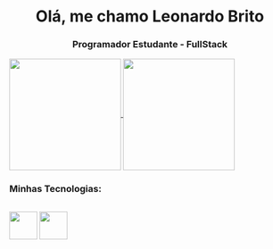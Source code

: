 <!--

LINK PARA GERAR UM README

https://rahuldkjain.github.io/gh-profile-readme-generator/

### 🖖 Olá, me chamo Leonardo Brito 

<br>

- FERRAMENTAS E TECNOLOGIAS
---

- ESTUDANDO 
---

- PROJETOS PESSOAIS 
---
--> 

<h1 align="center">Olá, me chamo Leonardo Brito</h1>
<h3 align="center">Programador Estudante - FullStack</h3>


<!--
<h3 align="left" style="display: inline-block; margin-right: 10px;">Connect with me:</h3> 
<p align="left" style="display: inline-block;">
<a href="https://instagram.com/sr.leonardo27" target="blank">
<img align="center" src="https://raw.githubusercontent.com/rahuldkjain/github-profile-readme-generator/master/src/images/icons/Social/instagram.svg" alt="sr.leonardo27" height="30" width="40" />
</a>
</p>
-->


<a href="https://github.com/LeonardoBrito-XLBR/github-readme-stats">
  <img height=200 align="center" src="https://github-readme-stats.vercel.app/api?username=LeonardoBrito-XLBR&theme=vision-friendly-dark" />
</a>
<a href="https://github.com/LeonardoBrito-XLBR/convoychat">
  <img height=200 align="center" src="https://github-readme-stats.vercel.app/api/top-langs?username=LeonardoBrito-XLBR&layout=compact&langs_count=8&card_width=300&theme=vision-friendly-dark" />
</a>


<!-- LOCAL ONDE VOU COLOCAR MINHA TECNOLOGIAS -->
<h3> Minhas Tecnologias: </h3>
<p align="left" style="display: inline-block;">
<img align="center" src="https://upload.wikimedia.org/wikipedia/commons/thumb/6/61/HTML5_logo_and_wordmark.svg/512px-HTML5_logo_and_wordmark.svg.png" height="50">
<img align="center" src="https://brandslogos.com/wp-content/uploads/images/css-logo.png" height="50">
</p>

